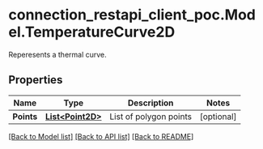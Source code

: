 # connection_restapi_client_poc.Model.TemperatureCurve2D
Reperesents a thermal curve.

## Properties

Name | Type | Description | Notes
------------ | ------------- | ------------- | -------------
**Points** | [**List&lt;Point2D&gt;**](Point2D.md) | List of polygon points | [optional] 

[[Back to Model list]](../README.md#documentation-for-models) [[Back to API list]](../README.md#documentation-for-api-endpoints) [[Back to README]](../README.md)

